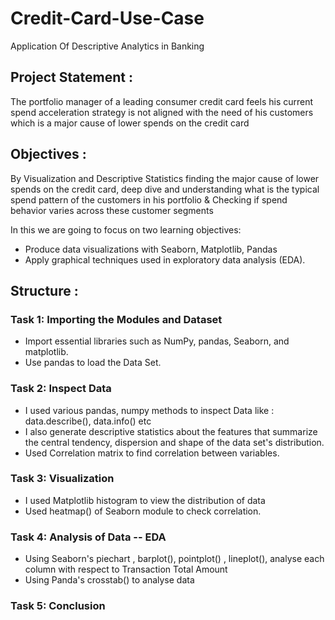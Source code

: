 # Credit-Card-Use-Case
Application Of Descriptive Analytics in Banking

## Project Statement :

The portfolio manager of a leading consumer credit card feels his current spend acceleration strategy is not aligned with the need of his customers which is a major cause of lower spends on the credit card

## Objectives :

By Visualization and Descriptive Statistics finding the major cause of lower spends on the credit card, deep dive and understanding what is the typical spend pattern of the customers in his portfolio & Checking if spend behavior varies across these customer segments

In this we are going to focus on two learning objectives:
* Produce data visualizations with Seaborn, Matplotlib, Pandas
* Apply graphical techniques used in exploratory data analysis (EDA).

## Structure :
### Task 1: Importing the Modules and Dataset
* Import essential libraries such as NumPy, pandas, Seaborn, and matplotlib.
* Use pandas to load the Data Set.

### Task 2: Inspect Data
* I used various pandas, numpy methods to inspect Data like : data.describe(), data.info() etc
* I also generate descriptive statistics about the features that summarize the central tendency, dispersion and shape of the data set's distribution.
* Used Correlation matrix to find correlation between variables.

### Task 3: Visualization
* I used Matplotlib histogram to view the distribution of data
* Used heatmap() of Seaborn module to check correlation.

### Task 4: Analysis of Data -- EDA
- Using Seaborn's piechart , barplot(), pointplot() , lineplot(), analyse each column with respect to Transaction Total Amount
- Using Panda's crosstab() to analyse data

### Task 5: Conclusion
